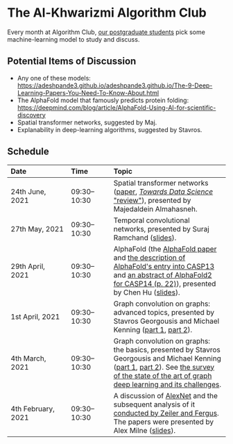 # The Al-Khwarizmi Algorithm Club

Every month at Algorithm Club, [our postgraduate students](http://csvision.swansea.ac.uk/index.php?n=Site.People#pgr) pick some machine-learning model to study and discuss.

## Potential Items of Discussion

* Any one of these models: https://adeshpande3.github.io/adeshpande3.github.io/The-9-Deep-Learning-Papers-You-Need-To-Know-About.html
* The AlphaFold model that famously predicts protein folding: https://deepmind.com/blog/article/AlphaFold-Using-AI-for-scientific-discovery
* Spatial transformer networks, suggested by Maj.
* Explanability in deep-learning algorithms, suggested by Stavros. 

## Schedule

|<div style="width:120px">Date</div>|<div style="width:80px">Time</div>|Topic|
|:---|:---|:----|
24th June, 2021 | 09:30&ndash;10:30 | Spatial transformer networks ([paper](https://proceedings.neurips.cc/paper/2015/file/33ceb07bf4eeb3da587e268d663aba1a-Paper.pdf), [*Towards Data Science* "review"](https://towardsdatascience.com/review-stn-spatial-transformer-network-image-classification-d3cbd98a70aa)), presented by Majedaldein Almahasneh.
27th May, 2021 | 09:30&ndash;10:30 | Temporal convolutional networks, presented by Suraj Ramchand ([slides](docs/Algorithm%20Club/5,%20Temporal%20Convolution%20Neural%20Networks,%20Suraj.pptx)).
29th April, 2021 | 09:30&ndash;10:30 | AlphaFold (the [AlphaFold paper](https://www.nature.com/articles/s41586-019-1923-7) and [the description of AlphaFold's entry into CASP13](https://onlinelibrary.wiley.com/doi/full/10.1002/prot.25834) and [an abstract of AlphaFold2 for CASP14 (p. 22)](https://predictioncenter.org/casp14/doc/CASP14_Abstracts.pdf)), presented by Chen Hu ([slides](docs/Algorithm%20Club/4,%20AlphaFold,%20Chen.pdf)).
1st April, 2021 | 09:30&ndash;10:30 | Graph convolution on graphs: advanced topics, presented by Stavros Georgousis and Michael Kenning ([part 1](docs/Algorithm%20Club/3a,%20Deep%20Learning%20on%20Graphs,%20Advanced%20Topics,%20Part%201,%20Stavros.pdf), [part 2](docs/Algorithm%20Club/3b,%20Deep%20Learning%20on%20Graphs,%20Advanced%20Topics,%20Part%202,%20Michael.pdf)).
4th March, 2021 | 09:30&ndash;10:30 | Graph convolution on graphs: the basics, presented by Stavros Georgousis and Michael Kenning ([part 1](docs/Algorithm%20Club/2a,%20Deep%20Learning%20on%20Graphs,%20Part%201,%20Michael.pdf), [part 2](docs/Algorithm%20Club/2b,%20Deep%20Learning%20on%20Graphs,%20Part%202,%20Stavros.pdf)). See [the survey of the state of the art of graph deep learning and its challenges](https://doi.org/10.1109/ACCESS.2021.3055280).
4th February, 2021 | 09:30&ndash;10:30 | A discussion of [AlexNet](https://papers.nips.cc/paper/4824-imagenet-classification-with-deep-convolutional-neural-networks.pdf) and the subsequent analysis of it [conducted by Zeiler and Fergus](https://arxiv.org/pdf/1311.2901v3.pdf). The papers were presented by Alex Milne ([slides](docs/Algorithm%20Club/1,%20CNNs,%20Alex.pdf)).